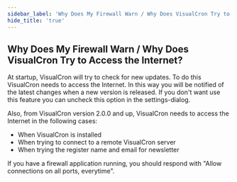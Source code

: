 ```yaml
---
sidebar_label: 'Why Does My Firewall Warn / Why Does VisualCron Try to Access the Internet?'
hide_title: 'true'
---
```


## Why Does My Firewall Warn / Why Does VisualCron Try to Access the Internet?

At startup, VisualCron will try to check for new updates. To do this VisualCron needs to access the Internet. In this way you will be notified of the latest changes when a new version is released. If you don't want use this feature you can uncheck this option in the settings-dialog.
 
Also, from VisualCron version 2.0.0 and up, VisualCron needs to access the Internet in the following cases:
* When VisualCron is installed
* When trying to connect to a remote VisualCron server
* When trying the register name and email for newsletter
 
If you have a firewall application running, you should respond with "Allow connections on all ports, everytime".